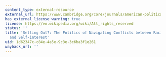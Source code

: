 ```yaml
---
content_type: external-resource
external_url: https://www.cambridge.org/core/journals/american-political-science-review/article/selling-out-the-politics-of-navigating-conflicts-between-racial-group-interest-and-selfinterest/067DAC12A46715BAFAF1172F239AEA1F
has_external_license_warning: true
license: https://en.wikipedia.org/wiki/All_rights_reserved
status: ''
title: 'Selling Out?: The Politics of Navigating Conflicts between Racial Group Interest
  and Self-interest'
uid: 1d62347c-c84e-4a5e-9c3e-3c6ba3f1e261
wayback_url: ''
---
```

